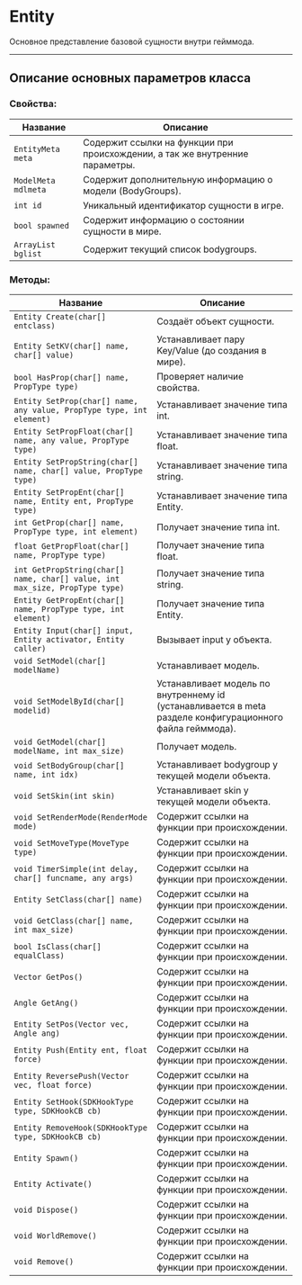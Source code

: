 # Entity

Основное представление базовой сущности внутри гейммода.

------------------

## Описание основных параметров класса

### Свойства:  
| Название       | Описание |
| ------------- | ---------|
| `EntityMeta meta` | Содержит ссылки на функции при происхождении, а так же внутренние параметры. |
| `ModelMeta mdlmeta` | Содержит дополнительную информацию о модели (BodyGroups). |
| `int id` | Уникальный идентификатор сущности в игре. |
| `bool spawned` | Содержит информацию о состоянии сущности в мире. |
| `ArrayList bglist` | Содержит текущий список bodygroups. |

### Методы:  
| Название       | Описание |
| ------------- | ---------|
| `Entity Create(char[] entclass)` | Создаёт объект сущности. |
| `Entity SetKV(char[] name, char[] value)` | Устанавливает пару Key/Value (до создания в мире). |
| `bool HasProp(char[] name, PropType type)` | Проверяет наличие свойства. |
| `Entity SetProp(char[] name, any value, PropType type, int element)` | Устанавливает значение типа int. |
| `Entity SetPropFloat(char[] name, any value, PropType type)` | Устанавливает значение типа float. |
| `Entity SetPropString(char[] name, char[] value, PropType type)` | Устанавливает значение типа string. |
| `Entity SetPropEnt(char[] name, Entity ent, PropType type)` | Устанавливает значение типа Entity. |
| `int GetProp(char[] name, PropType type, int element)` | Получает значение типа int. |
| `float GetPropFloat(char[] name, PropType type)` | Получает значение типа float. |
| `int GetPropString(char[] name, char[] value, int max_size, PropType type)` | Получает значение типа string. |
| `Entity GetPropEnt(char[] name, PropType type, int element)` | Получает значение типа Entity. |
| `Entity Input(char[] input, Entity activator, Entity caller)` | Вызывает input у объекта. |
| `void SetModel(char[] modelName)` | Устанавливает модель. |
| `void SetModelById(char[] modelid)` | Устанавливает модель по внутреннему id (устанавливается в meta разделе конфигурационного файла гейммода). |
| `void GetModel(char[] modelName, int max_size)` | Получает модель. |
| `void SetBodyGroup(char[] name, int idx)` | Устанавливает bodygroup у текущей модели объекта. |
| `void SetSkin(int skin)` | Устанавливает skin у текущей модели объекта. |
| `void SetRenderMode(RenderMode mode)` | Содержит ссылки на функции при происхождении. |
| `void SetMoveType(MoveType type)` | Содержит ссылки на функции при происхождении. |
| `void TimerSimple(int delay, char[] funcname, any args)` | Содержит ссылки на функции при происхождении. |
| `Entity SetClass(char[] name)` | Содержит ссылки на функции при происхождении. |
| `void GetClass(char[] name, int max_size)` | Содержит ссылки на функции при происхождении. |
| `bool IsClass(char[] equalClass)` | Содержит ссылки на функции при происхождении. |
| `Vector GetPos()` | Содержит ссылки на функции при происхождении. |
| `Angle GetAng()` | Содержит ссылки на функции при происхождении. |
| `Entity SetPos(Vector vec, Angle ang)` | Содержит ссылки на функции при происхождении. |
| `Entity Push(Entity ent, float force)` | Содержит ссылки на функции при происхождении. |
| `Entity ReversePush(Vector vec, float force)` | Содержит ссылки на функции при происхождении. |
| `Entity SetHook(SDKHookType type, SDKHookCB cb)` | Содержит ссылки на функции при происхождении. |
| `Entity RemoveHook(SDKHookType type, SDKHookCB cb)` | Содержит ссылки на функции при происхождении. |
| `Entity Spawn()` | Содержит ссылки на функции при происхождении. |
| `Entity Activate()` | Содержит ссылки на функции при происхождении. |
| `void Dispose()` | Содержит ссылки на функции при происхождении. |
| `void WorldRemove()` | Содержит ссылки на функции при происхождении. |
| `void Remove()` | Содержит ссылки на функции при происхождении. |